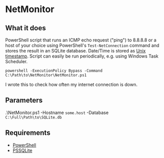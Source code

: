 # NetMonitor
## What it does
PowerShell script that runs an ICMP echo request ("ping") to 8.8.8.8 or a host of your choice using PowerShell's `Test-NetConnection` command and stores the result in an SQLite database. Date/Time is stored as [Unix timestamp](https://en.wikipedia.org/wiki/Unix_time). Script can easily be run periodically, e.g. using Windows Task Scheduler.

`powershell -ExecutionPolicy Bypass -Command C:\Path\to\NetMonitor\NetMonitor.ps1`

I wrote this to check how often my internet connection is down.

## Parameters
.\NetMonitor.ps1 -Hostname `some.host` -Database `C:\Full\Path\to\SQLite.db`

## Requirements
* [PowerShell](https://github.com/PowerShell/PowerShell)
* [PSSQLite](https://github.com/RamblingCookieMonster/PSSQLite)
